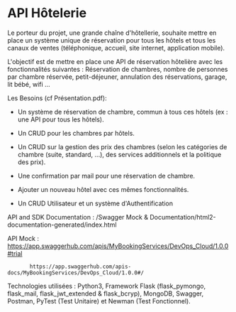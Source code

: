 # API Hôtelerie

Le porteur du projet, une grande chaîne d'hôtellerie, souhaite mettre en place un système unique de réservation pour tous les hôtels et tous les canaux de ventes (téléphonique, accueil, site internet, application mobile).

L'objectif est de mettre en place une API de réservation hôtelière avec les fonctionnalités suivantes : Réservation de chambres, nombre de personnes par chambre réservée, petit-déjeuner, annulation des réservations, garage, lit bébé, wifi ...

Les Besoins (cf Présentation.pdf):

- Un système de réservation de chambre, commun à tous ces hôtels (ex : une API pour tous les hôtels).

- Un CRUD pour les chambres par hôtels.

- Un CRUD sur la gestion des prix des chambres (selon les catégories de chambre (suite,
standard, ...), des services additionnels et la politique des prix).

- Une confirmation par mail pour une réservation de chambre.

- Ajouter un nouveau hôtel avec ces mêmes fonctionnalités.

- Un CRUD Utilisateur et un système d'Authentification	


API and SDK Documentation : /Swagger Mock & Documentation/html2-documentation-generated/index.html

API Mock : https://app.swaggerhub.com/apis/MyBookingServices/DevOps_Cloud/1.0.0#trial

           https://app.swaggerhub.com/apis-docs/MyBookingServices/DevOps_Cloud/1.0.0#/


Technologies utilisées : Python3, Framework Flask (flask_pymongo, flask_mail, flask_jwt_extended & flask_bcryp), MongoDB, Swagger, Postman, PyTest (Test Unitaire) et Newman (Test Fonctionnel).




